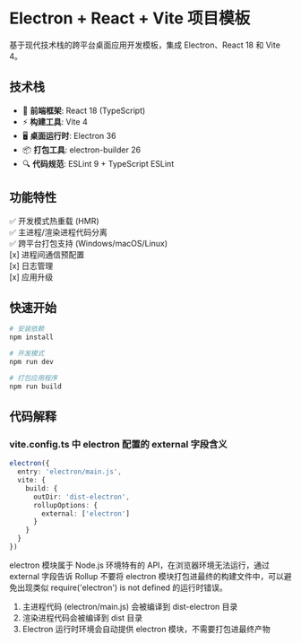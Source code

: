 # Electron + React + Vite 项目模板

基于现代技术栈的跨平台桌面应用开发模板，集成 Electron、React 18 和 Vite 4。

## 技术栈
- 🚀 **前端框架**: React 18 (TypeScript)
- ⚡ **构建工具**: Vite 4
- 🖥️ **桌面运行时**: Electron 36
- 📦 **打包工具**: electron-builder 26
- 🔍 **代码规范**: ESLint 9 + TypeScript ESLint

## 功能特性
✅ 开发模式热重载 (HMR)  
✅ 主进程/渲染进程代码分离  
✅ 跨平台打包支持 (Windows/macOS/Linux)  
[x] 进程间通信预配置   
[x] 日志管理   
[x] 应用升级

## 快速开始
```bash
# 安装依赖
npm install

# 开发模式
npm run dev

# 打包应用程序
npm run build
```

## 代码解释
### vite.config.ts 中 electron 配置的 external 字段含义
```ts
electron({
  entry: 'electron/main.js',
  vite: {
    build: {
      outDir: 'dist-electron',
      rollupOptions: {
        external: ['electron']
      }
    }
  }
})
```
electron 模块属于 Node.js 环境特有的 API，在浏览器环境无法运行，通过 external 字段告诉 Rollup 不要将 electron 模块打包进最终的构建文件中，可以避免出现类似 require('electron') is not defined 的运行时错误。
1. 主进程代码 (electron/main.js) 会被编译到 dist-electron 目录
2. 渲染进程代码会被编译到 dist 目录
3. Electron 运行时环境会自动提供 electron 模块，不需要打包进最终产物